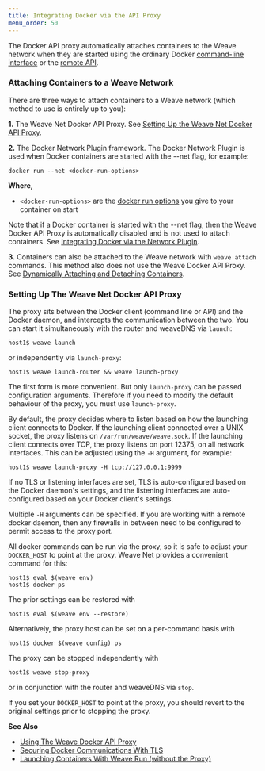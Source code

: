 ```yaml
---
title: Integrating Docker via the API Proxy
menu_order: 50
---
```


The Docker API proxy automatically attaches containers to the Weave
network when they are started using the ordinary Docker
[command-line interface](https://docs.docker.com/reference/commandline/cli/)
or the [remote API](https://docs.docker.com/reference/api/docker_remote_api/).

### <a name="attaching-containers"></a>Attaching Containers to a Weave Network

There are three ways to attach containers to a Weave network (which method to use is 
entirely up to you):

**1.** The Weave Net Docker API Proxy. See [Setting Up the Weave Net Docker API Proxy](#weave-api-proxy).  

**2.**  The Docker Network Plugin framework. The Docker Network Plugin is used when 
Docker containers are started with the --net flag, for example: 

`docker run --net <docker-run-options>`

**Where,** 

 * `<docker-run-options>` are the [docker run options](https://docs.docker.com/engine/reference/run/) 
 you give to your container on start 

Note that if a Docker container is started with the --net flag, then the Weave Docker API Proxy
is automatically disabled and is not used to attach containers. 
See [Integrating Docker via the Network Plugin](/site/plugin.md).

**3.** Containers can also be attached to the Weave network with `weave attach` commands. This method also
does not use the Weave Docker API Proxy. 
See [Dynamically Attaching and Detaching Containers](/site/using-weave/dynamically-attach-containers.md).

### <a name="weave-api-proxy"></a>Setting Up The Weave Net Docker API Proxy

The proxy sits between the Docker client (command line or API) and the
Docker daemon, and intercepts the communication between the two. You can
start it simultaneously with the router and weaveDNS via `launch`:

    host1$ weave launch

or independently via `launch-proxy`:

    host1$ weave launch-router && weave launch-proxy

The first form is more convenient. But only `launch-proxy` can be passed configuration arguments.
Therefore if you need to modify the default behaviour of the proxy, you must use `launch-proxy`.

By default, the proxy decides where to listen based on how the
launching client connects to Docker. If the launching client connected
over a UNIX socket, the proxy listens on `/var/run/weave/weave.sock`. If
the launching client connects over TCP, the proxy listens on port
12375, on all network interfaces. This can be adjusted using the `-H`
argument, for example:

    host1$ weave launch-proxy -H tcp://127.0.0.1:9999

If no TLS or listening interfaces are set, TLS is auto-configured
based on the Docker daemon's settings, and the listening interfaces are
auto-configured based on your Docker client's settings.

Multiple `-H` arguments can be specified. If you are working with a
remote docker daemon, then any firewalls in between need to be
configured to permit access to the proxy port.

All docker commands can be run via the proxy, so it is safe to adjust
your `DOCKER_HOST` to point at the proxy. Weave Net provides a convenient
command for this:

    host1$ eval $(weave env)
    host1$ docker ps

The prior settings can be restored with

    host1$ eval $(weave env --restore)

Alternatively, the proxy host can be set on a per-command basis with

    host1$ docker $(weave config) ps

The proxy can be stopped independently with

    host1$ weave stop-proxy

or in conjunction with the router and weaveDNS via `stop`.

If you set your `DOCKER_HOST` to point at the proxy, you should revert
to the original settings prior to stopping the proxy.


**See Also**

 * [Using The Weave Docker API Proxy](/site/weave-docker-api/using-proxy.md)
 * [Securing Docker Communications With TLS](/site/weave-docker-api/securing-proxy.md)
 * [Launching Containers With Weave Run (without the Proxy)](/site/weave-docker-api/launching-without-proxy.md)


